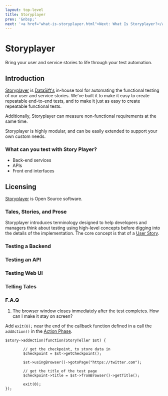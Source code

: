 ```yaml
---
layout: top-level
title: Storyplayer
prev: '&nbsp;'
next: '<a href="what-is-storyplayer.html">Next: What Is Storyplayer?</a>'
---
```


# Storyplayer

Bring your user and service stories to life through your test automation.

## Introduction

[Storyplayer](https://github.com/datasift/storyplayer) is [DataSift's](http://datasift.com) in-house tool for automating the functional testing of our user and service stories.  We've built it to make it easy to create repeatable end-to-end tests, and to make it just as easy to create repeatable functional tests.

Additionally, Storyplayer can measure non-functional requirements at the same time.

Storyplayer is highly modular, and can be easily extended to support your own custom needs.

### What can you test with Story Player?

 * Back-end services
 * APIs
 * Front end interfaces

## Licensing

[Storyplayer](https://github.com/datasift/storyplayer) is Open Source software.

### Tales, Stories, and Prose

Storyplayer introduces terminology designed to help developers and managers think about testing using high-level concepts before digging into the details of the implementation. The core concept is that of a [User Story](/storyplayer/stories/index.html).

### Testing a Backend

### Testing an API

### Testing Web UI

### Telling Tales

### F.A.Q

1. The browser window closes immediately after the test completes. How can I make it stay on screen?

Add `exit(0);` near the end of the callback function defined in a call the `addAction()` in the [Action Phase](/storyplayer/stories/action.html).

    $story->addAction(function(StoryTeller $st) {

            // get the checkpoint, to store data in
            $checkpoint = $st->getCheckpoint();

            $st->usingBrowser()->gotoPage("https://twitter.com");

            // get the title of the test page
            $checkpoint->title = $st->fromBrowser()->getTitle();

            exit(0);
    });
